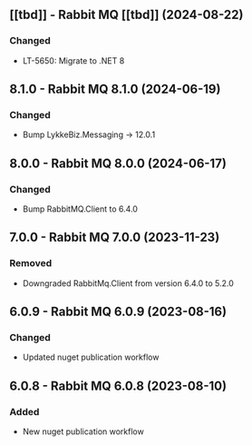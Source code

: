 ## [[tbd]] - Rabbit MQ [[tbd]] (2024-08-22)

### Changed
- LT-5650: Migrate to .NET 8

## 8.1.0 - Rabbit MQ 8.1.0 (2024-06-19)

### Changed 
- Bump LykkeBiz.Messaging -> 12.0.1

## 8.0.0 - Rabbit MQ 8.0.0 (2024-06-17)

### Changed
- Bump RabbitMQ.Client to 6.4.0 

## 7.0.0 - Rabbit MQ 7.0.0 (2023-11-23)

### Removed
- Downgraded RabbitMq.Client from version 6.4.0 to 5.2.0

## 6.0.9 - Rabbit MQ 6.0.9 (2023-08-16)

### Changed
- Updated nuget publication workflow

## 6.0.8 - Rabbit MQ 6.0.8 (2023-08-10)

### Added
- New nuget publication workflow
